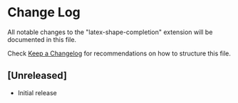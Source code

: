 # Change Log
All notable changes to the "latex-shape-completion" extension will be documented in this file.

Check [Keep a Changelog](http://keepachangelog.com/) for recommendations on how to structure this file.

## [Unreleased]
- Initial release